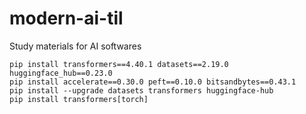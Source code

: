 # modern-ai-til
Study materials for AI softwares

```
pip install transformers==4.40.1 datasets==2.19.0 huggingface_hub==0.23.0
pip install accelerate==0.30.0 peft==0.10.0 bitsandbytes==0.43.1
pip install --upgrade datasets transformers huggingface-hub
pip install transformers[torch]
```
